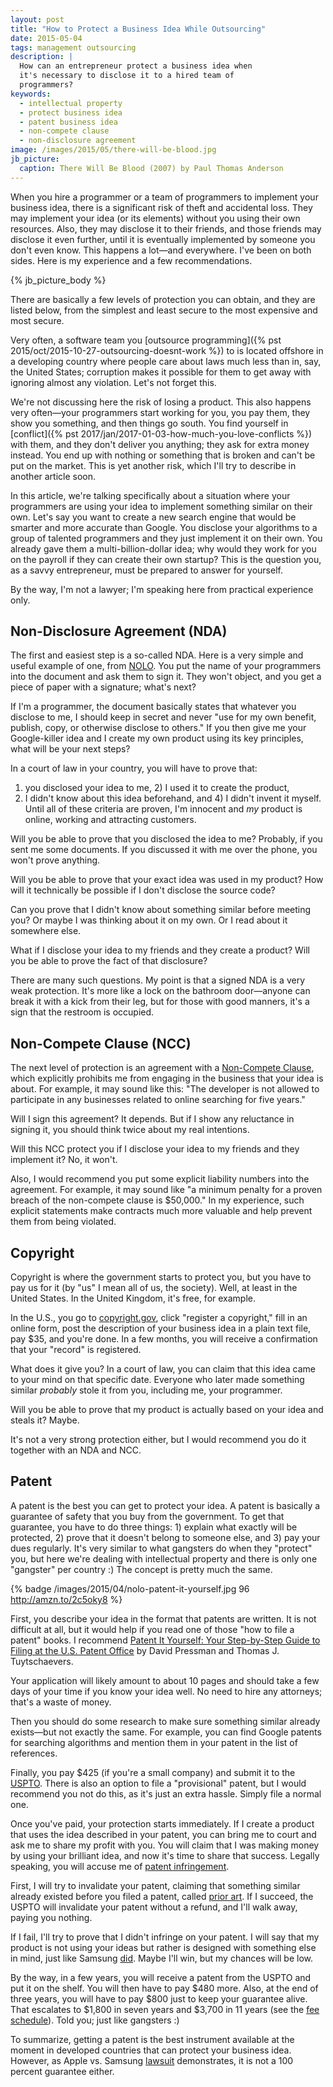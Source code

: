 ```yaml
---
layout: post
title: "How to Protect a Business Idea While Outsourcing"
date: 2015-05-04
tags: management outsourcing
description: |
  How can an entrepreneur protect a business idea when
  it's necessary to disclose it to a hired team of
  programmers?
keywords:
  - intellectual property
  - protect business idea
  - patent business idea
  - non-compete clause
  - non-disclosure agreement
image: /images/2015/05/there-will-be-blood.jpg
jb_picture:
  caption: There Will Be Blood (2007) by Paul Thomas Anderson
---
```


When you hire a programmer or a team of programmers to implement your
business idea, there is a significant risk of theft and accidental loss. They
may implement your idea (or its elements) without you using their own
resources. Also, they may disclose it to their friends, and those friends
may disclose it even further, until it is eventually implemented by
someone you don't even know. This happens a lot&mdash;and everywhere. I've
been on both sides. Here is my experience and a few recommendations.

<!--more-->

{% jb_picture_body %}

There are basically a few levels of protection you can obtain, and they are
listed below, from the simplest and least secure to the most expensive and
most secure.

Very often, a software team you
[outsource programming]({% pst 2015/oct/2015-10-27-outsourcing-doesnt-work %})
to is located offshore
in a developing country where people care about laws much less than
in, say, the United States; corruption makes it possible for them to get away
with ignoring almost any violation. Let's not forget this.

We're not discussing here the risk of losing a product. This also happens
very often&mdash;your programmers start working for you, you pay them,
they show you something, and then things go south. You find yourself in
[conflict]({% pst 2017/jan/2017-01-03-how-much-you-love-conflicts %})
with them, and they don't deliver you anything; they ask for extra money instead.
You end up with nothing or something that is broken and can't be put on the market.
This is yet another risk, which I'll try to describe in another article soon.

In this article, we're talking specifically about a situation where your
programmers are using your idea to implement something similar on their own.
Let's say you want to create a new search engine that would be smarter and
more accurate than Google. You disclose your algorithms to a group of
talented programmers and they just implement it on their own. You already
gave them a multi-billion-dollar idea; why would they work for you on the
payroll if they can create their own startup? This is the question you,
as a savvy entrepreneur, must be prepared to answer for yourself.

By the way, I'm not a lawyer; I'm speaking here from practical experience only.

## Non-Disclosure Agreement (NDA)

The first and easiest step is a so-called NDA. Here is a very simple
and useful example of one, from
[NOLO](http://www.nolo.com/legal-encyclopedia/sample-confidentiality-agreement-nda-33343.html).
You put the name of your programmers into the document and ask them to sign it.
They won't object, and you get a piece of paper with a signature; what's next?

If I'm a programmer, the document basically states that whatever you disclose
to me, I should keep in secret and never "use for my own benefit, publish, copy,
or otherwise disclose to others." If you then give me your Google-killer idea
and I create my own product using its key principles, what will be your next steps?

In a court of law in your country, you will have to prove that:
1) you disclosed your idea to me, 2) I used it to create the product,
3) I didn't know about this idea beforehand, and 4) I didn't invent it myself.
Until all of these criteria are proven, I'm innocent and _my_ product is online, working
and attracting customers.

Will you be able to prove that you disclosed the idea to me? Probably, if
you sent me some documents. If you discussed it with me over the phone, you
won't prove anything.

Will you be able to prove that your exact idea was used in my product?
How will it technically be possible if I don't disclose the source code?

Can you prove that I didn't know about something similar before meeting you?
Or maybe I was thinking about it on my own. Or I read about it somewhere else.

What if I disclose your idea to my friends and they create a product? Will
you be able to prove the fact of that disclosure?

There are many such questions. My point is that a signed NDA
is a very weak protection. It's more like a lock on the bathroom door&mdash;anyone can break it with a kick from their leg, but for those with
good manners, it's a sign that the restroom is occupied.

## Non-Compete Clause (NCC)

The next level of protection is an agreement with a [Non-Compete Clause](http://en.wikipedia.org/wiki/Non-compete_clause),
which explicitly prohibits me from engaging in the business that your
idea is about. For example, it may sound like this: "The developer
is not allowed to participate in any businesses related to online searching
for five years."

Will I sign this agreement? It depends. But if I show any reluctance
in signing it, you should think twice about my real intentions.

Will this NCC protect you if I disclose your idea to my friends and they
implement it? No, it won't.

Also, I would recommend you put some explicit liability numbers into the
agreement. For example, it may sound like
"a minimum penalty for a proven breach of the non-compete clause is $50,000."
In my experience, such explicit statements make contracts much more
valuable and help prevent them from being violated.

## Copyright

Copyright is where the government starts to protect you, but you have to
pay us for it (by "us" I mean all of us, the society). Well, at least in
the United States. In the United Kingdom, it's free, for example.

In the U.S., you go to [copyright.gov](http://www.copyright.gov),
click "register a copyright,"
fill in an online form,
post the description of your business idea in a plain text file,
pay $35, and you're done.
In a few months, you will receive a confirmation that your "record"
is registered.

What does it give you? In a court of law, you can claim that this idea
came to your mind on that specific date. Everyone who later made something
similar _probably_ stole it from you, including me, your programmer.

Will you be able to prove that my product is actually based on your idea
and steals it? Maybe.

It's not a very strong protection either, but I would recommend you do it
together with an NDA and NCC.

## Patent

A patent is the best you can get to protect your idea. A patent is basically
a guarantee of safety that you buy from the government. To get that
guarantee, you have to do three things: 1) explain what exactly will be protected,
2) prove that it doesn't belong to someone else, and 3) pay your dues regularly.
It's very similar to what gangsters do when they "protect" you,
but here we're dealing with intellectual property and there is only one
"gangster" per country :) The concept is pretty much the same.

{% badge /images/2015/04/nolo-patent-it-yourself.jpg 96 http://amzn.to/2c5oky8 %}

First, you describe your idea in the format that patents are written. It is
not difficult at all, but it would help if you read one of those "how to file
a patent" books. I recommend
[Patent It Yourself: Your Step-by-Step Guide to Filing at the U.S. Patent Office](http://amzn.to/2c5oky8)
by David Pressman and Thomas J. Tuytschaevers.

Your application will likely amount to about 10 pages and should take a few days
of your time if you know your idea well. No need to hire any attorneys; that's a
waste of money.

Then you should do some research to make sure something similar already
exists&mdash;but not exactly the same. For example, you can find Google patents
for searching algorithms and mention them in your patent in the list
of references.

Finally, you pay $425 (if you're a small company) and submit it to the
[USPTO](http://www.uspto.gov). There is also an option to file a "provisional"
patent, but I would recommend you not do this, as it's just an extra hassle. Simply
file a normal one.

Once you've paid, your protection starts immediately. If I create a product
that uses the idea described in your patent, you can bring me to court
and ask me to share my profit with you. You will claim that I was making
money by using your brilliant idea, and now it's time to share that success.
Legally speaking, you will
accuse me of [patent infringement](http://en.wikipedia.org/wiki/Patent_infringement).

First, I will try to invalidate your patent, claiming that something
similar already existed before you filed a patent, called
[prior art](http://en.wikipedia.org/wiki/Prior_art). If I succeed, the USPTO will
invalidate your patent without a refund, and I'll walk away, paying you nothing.

If I fail, I'll try to prove that I didn't infringe on your patent. I will say
that my product is not using your ideas but rather is designed with something else
in mind, just like Samsung [did](http://en.wikipedia.org/wiki/Apple_Inc._v._Samsung_Electronics_Co.).
Maybe I'll win, but my chances will be low.

By the way, in a few years, you will receive a patent from the USPTO and put it on the shelf.
You will then have to pay $480 more. Also, at the end of three years, you will have to pay $800 just
to keep your guarantee alive. That escalates to $1,800 in seven years and $3,700 in 11 years
(see the [fee schedule](http://www.uspto.gov/learning-and-resources/fees-and-payment/uspto-fee-schedule)).
Told you; just like gangsters :)

To summarize, getting a patent is the best instrument available at the moment
in developed countries that can protect your business idea.
However, as Apple vs. Samsung [lawsuit](http://en.wikipedia.org/wiki/Apple_Inc._v._Samsung_Electronics_Co.) demonstrates,
it is not a 100 percent guarantee either.
